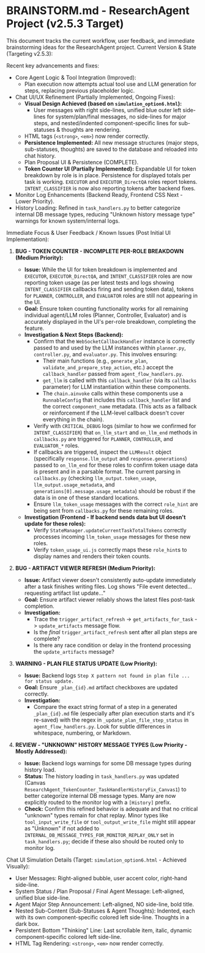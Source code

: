 # BRAINSTORM.md - ResearchAgent Project (v2.5.3 Target)

This document tracks the current workflow, user feedback, and immediate brainstorming ideas for the ResearchAgent project.
Current Version & State (Targeting v2.5.3):

Recent key advancements and fixes:

  - Core Agent Logic & Tool Integration (Improved):
      - Plan execution now attempts actual tool use and LLM generation for steps, replacing previous placeholder logic.
  - Chat UI/UX Refinement (Partially Implemented, Ongoing Fixes):
      - **Visual Design Achieved (based on `simulation_option6.html`):**
          - User messages with right side-lines, unified blue outer left side-lines for system/plan/final messages, no side-lines for major steps, and nested/indented component-specific lines for sub-statuses & thoughts are rendering.
      - HTML tags (`<strong>`, `<em>`) now render correctly.
      - **Persistence Implemented:** All new message structures (major steps, sub-statuses, thoughts) are saved to the database and reloaded into chat history.
      - Plan Proposal UI & Persistence (COMPLETE).
      - **Token Counter UI (Partially Implemented):** Expandable UI for token breakdown by role is in place. Persistence for displayed totals per task is working. `EXECUTOR` and `EXECUTOR_DirectQA` roles report tokens. `INTENT_CLASSIFIER` is now also reporting tokens after backend fixes.
  - Monitor Log Enhancements (Backend Ready, Frontend CSS Next - Lower Priority).
  - History Loading: Refined in `task_handlers.py` to better categorize internal DB message types, reducing "Unknown history message type" warnings for known system/internal logs.

Immediate Focus & User Feedback / Known Issues (Post Initial UI Implementation):

1.  **BUG - TOKEN COUNTER - INCOMPLETE PER-ROLE BREAKDOWN (Medium Priority):**

      - **Issue:** While the UI for token breakdown is implemented and `EXECUTOR`, `EXECUTOR_DirectQA`, and `INTENT_CLASSIFIER` roles are now reporting token usage (as per latest tests and logs showing `INTENT_CLASSIFIER` callbacks firing and sending token data), tokens for `PLANNER`, `CONTROLLER`, and `EVALUATOR` roles are still not appearing in the UI.
      - **Goal:** Ensure token counting functionality works for all remaining individual agent/LLM roles (Planner, Controller, Evaluator) and is accurately displayed in the UI's per-role breakdown, completing the feature.
      - **Investigation & Next Steps (Backend):**
          - Confirm that the `WebSocketCallbackHandler` instance is correctly passed to and used by the LLM instances within `planner.py`, `controller.py`, and `evaluator.py`. This involves ensuring:
              - Their main functions (e.g., `generate_plan`, `validate_and_prepare_step_action`, etc.) accept the `callback_handler` passed from `agent_flow_handlers.py`.
              - `get_llm` is called with this `callback_handler` (via its `callbacks` parameter) for LLM instantiation within these components.
              - The `chain.ainvoke` calls within these components use a `RunnableConfig` that includes this `callback_handler` list and the correct `component_name` metadata. (This acts as a fallback or reinforcement if the LLM-level callback doesn't cover everything in the chain).
          - Verify with `CRITICAL_DEBUG` logs (similar to how we confirmed for `INTENT_CLASSIFIER`) that `on_llm_start` and `on_llm_end` methods in `callbacks.py` are triggered for `PLANNER`, `CONTROLLER`, and `EVALUATOR_*` roles.
          - If callbacks are triggered, inspect the `LLMResult` object (specifically `response.llm_output` and `response.generations`) passed to `on_llm_end` for these roles to confirm token usage data is present and in a parsable format. The current parsing in `callbacks.py` (checking `llm_output.token_usage`, `llm_output.usage_metadata`, and `generations[0].message.usage_metadata`) should be robust if the data is in one of these standard locations.
          - Ensure `llm_token_usage` messages with the correct `role_hint` are being sent from `callbacks.py` for these remaining roles.
      - **Investigation (Frontend - If backend sends data but UI doesn't update for these roles):**
          - Verify `StateManager.updateCurrentTaskTotalTokens` correctly processes incoming `llm_token_usage` messages for these new roles.
          - Verify `token_usage_ui.js` correctly maps these `role_hint`s to display names and renders their token counts.

2.  **BUG - ARTIFACT VIEWER REFRESH (Medium Priority):**

      - **Issue:** Artifact viewer doesn't consistently auto-update immediately after a task finishes writing files. Log shows "File event detected... requesting artifact list update..."
      - **Goal:** Ensure artifact viewer reliably shows the latest files post-task completion.
      - **Investigation:**
          - Trace the `trigger_artifact_refresh` -\> `get_artifacts_for_task` -\> `update_artifacts` message flow.
          - Is the *final* `trigger_artifact_refresh` sent after all plan steps are complete?
          - Is there any race condition or delay in the frontend processing the `update_artifacts` message?

3.  **WARNING - PLAN FILE STATUS UPDATE (Low Priority):**

      - **Issue:** Backend logs `Step X pattern not found in plan file ... for status update.`
      - **Goal:** Ensure `_plan_{id}.md` artifact checkboxes are updated correctly.
      - **Investigation:**
          - Compare the exact string format of a step in a generated `_plan_{id}.md` file (especially after plan execution starts and it's re-saved) with the regex in `_update_plan_file_step_status` in `agent_flow_handlers.py`. Look for subtle differences in whitespace, numbering, or Markdown.

4.  **REVIEW - "UNKNOWN" HISTORY MESSAGE TYPES (Low Priority - Mostly Addressed):**

      - **Issue:** Backend logs warnings for some DB message types during history load.
      - **Status:** The history loading in `task_handlers.py` was updated (Canvas `ResearchAgent_TokenCounter_TaskHandlerHistoryFix_Canvas1`) to better categorize internal DB message types. Many are now explicitly routed to the monitor log with a `[History]` prefix.
      - **Check:** Confirm this refined behavior is adequate and that no critical "unknown" types remain for chat replay. Minor types like `tool_input_write_file` or `tool_output_write_file` might still appear as "Unknown" if not added to `INTERNAL_DB_MESSAGE_TYPES_FOR_MONITOR_REPLAY_ONLY` set in `task_handlers.py`; decide if these also should be routed only to monitor log.

Chat UI Simulation Details (Target: `simulation_option6.html` - Achieved Visually):

  - User Messages: Right-aligned bubble, user accent color, right-hand side-line.
  - System Status / Plan Proposal / Final Agent Message: Left-aligned, unified blue side-line.
  - Agent Major Step Announcement: Left-aligned, NO side-line, bold title.
  - Nested Sub-Content (Sub-Statuses & Agent Thoughts): Indented, each with its own component-specific colored left side-line. Thoughts in a dark box.
  - Persistent Bottom "Thinking" Line: Last scrollable item, italic, dynamic component-specific colored left side-line.
  - HTML Tag Rendering: `<strong>`, `<em>` now render correctly.
